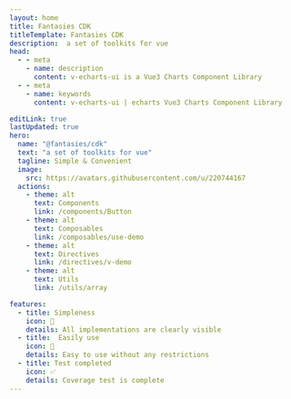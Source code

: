 ```yaml
---
layout: home
title: Fantasies CDK
titleTemplate: Fantasies CDK
description:  a set of toolkits for vue
head:
  - - meta
    - name: description
      content: v-echarts-ui is a Vue3 Charts Component Library
  - - meta
    - name: keywords
      content: v-echarts-ui | echarts Vue3 Charts Component Library

editLink: true
lastUpdated: true
hero:
  name: "@fantasies/cdk"
  text: "a set of toolkits for vue"
  tagline: Simple & Convenient
  image:
    src: https://avatars.githubusercontent.com/u/220744167
  actions:
    - theme: alt
      text: Components
      link: /components/Button
    - theme: alt
      text: Composables
      link: /composables/use-demo
    - theme: alt
      text: Directives
      link: /directives/v-demo
    - theme: alt
      text: Utils
      link: /utils/array

features:
  - title: Simpleness
    icon: 🧱
    details: All implementations are clearly visible
  - title:  Easily use
    icon: 🧠
    details: Easy to use without any restrictions
  - title: Test completed
    icon: ✅
    details: Coverage test is complete
---
```


<script setup>
import {
  VPTeamPage,
  VPTeamPageTitle,
  VPTeamMembers
} from 'vitepress/theme'

const members = [

  {
    avatar: 'https://www.github.com/ronger-x.png',
    name: 'rong',
    title: 'Creator',
    links: [
      { icon: 'github', link: 'https://github.com/ronger-x' },
    ]
  },
   {
    avatar: 'https://www.github.com/heycmm.png',
    name: 'heycmm',
    title: 'Creator',
    links: [
      { icon: 'github', link: 'https://github.com/heycmm' },
    ]
  },
  {
    avatar: 'https://www.github.com/zhumengyua.png',
    name: 'zhu',
    title: 'Creator',
    links: [
      { icon: 'github', link: 'https://github.com/zhumengyua' },
    ]
  },
  {
    avatar: 'https://www.github.com/aeet.png',
    name: 'aeet',
    title: 'Creator',
    links: [
      { icon: 'github', link: 'https://github.com/aeet' },
    ]
  },
  {
    avatar: 'https://www.github.com/devcui.png',
    name: 'cui',
    title: 'Creator',
    links: [
      { icon: 'github', link: 'https://github.com/devcui' },
    ]
  },
]
</script>

<VPTeamPage>
  <VPTeamPageTitle>
    <template #title>
      Our Team
    </template>
    <template #lead>
      The development of @fantasies/cdk is guided by an international
      team, some of whom have chosen to be featured below.
    </template>
  </VPTeamPageTitle>
  <VPTeamMembers :members />
</VPTeamPage>
